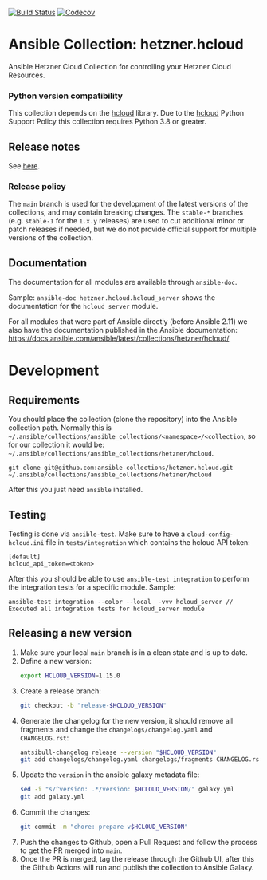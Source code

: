 [![Build Status](https://dev.azure.com/ansible/hetzner.hcloud/_apis/build/status/CI?branchName=master)](https://dev.azure.com/ansible/hetzner.hcloud/_build?definitionId=35)
[![Codecov](https://img.shields.io/codecov/c/github/ansible-collections/hetzner.hcloud)](https://codecov.io/gh/ansible-collections/hetzner.hcloud)

# Ansible Collection: hetzner.hcloud

Ansible Hetzner Cloud Collection for controlling your Hetzner Cloud Resources.

### Python version compatibility

This collection depends on the [hcloud](https://github.com/hetznercloud/hcloud-python) library. Due to the [hcloud](https://github.com/hetznercloud/hcloud-python) Python Support Policy this collection requires Python 3.8 or greater.

## Release notes

See [here](https://github.com/ansible-collections/hetzner.hcloud/tree/master/CHANGELOG.rst).

### Release policy

The `main` branch is used for the development of the latest versions of the collections, and may contain breaking changes. The `stable-*` branches (e.g. `stable-1` for the `1.x.y` releases) are used to cut additional minor or patch releases if needed, but we do not provide official support for multiple versions of the collection.

## Documentation

The documentation for all modules are available through `ansible-doc`.

Sample: `ansible-doc hetzner.hcloud.hcloud_server` shows the documentation for the `hcloud_server` module.

For all modules that were part of Ansible directly (before Ansible 2.11) we also have the documentation published in the
Ansible documentation: https://docs.ansible.com/ansible/latest/collections/hetzner/hcloud/

# Development

## Requirements

You should place the collection (clone the repository) into the Ansible collection path. Normally this
is `~/.ansible/collections/ansible_collections/<namespace>/<collection`, so for our collection it would
be: `~/.ansible/collections/ansible_collections/hetzner/hcloud`.

```
git clone git@github.com:ansible-collections/hetzner.hcloud.git ~/.ansible/collections/ansible_collections/hetzner/hcloud
```

After this you just need `ansible` installed.

## Testing

Testing is done via `ansible-test`. Make sure to have a `cloud-config-hcloud.ini` file in `tests/integration` which
contains the hcloud API token:

```
[default]
hcloud_api_token=<token>
```

After this you should be able to use `ansible-test integration` to perform the integration tests for a specific module.
Sample:

```
ansible-test integration --color --local  -vvv hcloud_server // Executed all integration tests for hcloud_server module
```

## Releasing a new version

1. Make sure your local `main` branch is in a clean state and is up to date.
2. Define a new version:
   ```sh
   export HCLOUD_VERSION=1.15.0
   ```
3. Create a release branch:
   ```sh
   git checkout -b "release-$HCLOUD_VERSION"
   ```
4. Generate the changelog for the new version, it should remove all fragments and change
   the `changelogs/changelog.yaml` and `CHANGELOG.rst`:
   ```sh
   antsibull-changelog release --version "$HCLOUD_VERSION"
   git add changelogs/changelog.yaml changelogs/fragments CHANGELOG.rst
   ```
5. Update the `version` in the ansible galaxy metadata file:
   ```sh
   sed -i "s/^version: .*/version: $HCLOUD_VERSION/" galaxy.yml
   git add galaxy.yml
   ```
6. Commit the changes:
   ```sh
   git commit -m "chore: prepare v$HCLOUD_VERSION"
   ```
7. Push the changes to Github, open a Pull Request and follow the process to get the PR merged into `main`.
8. Once the PR is merged, tag the release through the Github UI, after this the Github Actions will run and publish the collection to Ansible
   Galaxy.
